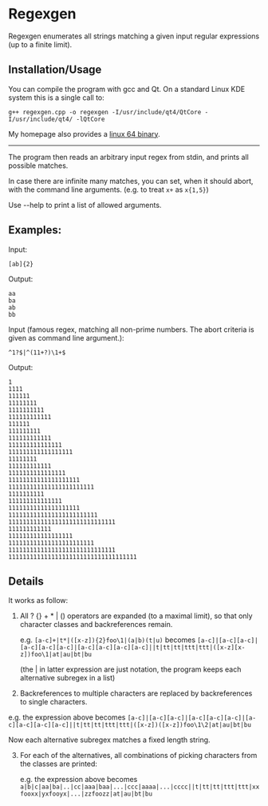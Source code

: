 Regexgen
==========

Regexgen enumerates all strings matching a given input regular expressions (up to a finite limit).

Installation/Usage
-------

You can compile the program with gcc and Qt. On a standard Linux KDE system this is a single call to:

    g++ regexgen.cpp -o regexgen -I/usr/include/qt4/QtCore -I/usr/include/qt4/ -lQtCore

My homepage also provides a [linux 64 binary](http://www.benibela.de/tools_en.html#regexgen).

---

The program then reads an arbitrary input regex from stdin, and prints all possible matches.

In case there are infinite many matches, you can set, when it should abort, with the command line arguments. (e.g. to treat `x+` as `x{1,5}`)

Use --help to print a list of allowed arguments.

Examples:
-------

Input: 

    [ab]{2}
    
Output:

    aa
    ba
    ab
    bb

Input (famous regex, matching all non-prime numbers. The abort criteria is given as command line argument.):

    ^1?$|^(11+?)\1+$
    
Output:

    1
    1111
    111111
    11111111
    1111111111
    111111111111
    111111
    111111111
    111111111111
    111111111111111
    111111111111111111
    11111111
    111111111111
    1111111111111111
    11111111111111111111
    111111111111111111111111
    1111111111
    111111111111111
    11111111111111111111
    1111111111111111111111111
    111111111111111111111111111111
    111111111111
    111111111111111111
    111111111111111111111111
    111111111111111111111111111111
    111111111111111111111111111111111111


Details
------

It works as follow:

1. All ? {} + * | () operators are expanded (to a maximal limit), so that only character classes and backreferences remain.

   e.g. `[a-c]+|t*|([x-z]){2}foo\1|(a|b)(t|u)`   becomes `[a-c]|[a-c][a-c]|[a-c][a-c][a-c]|[a-c][a-c][a-c][a-c]||t|tt|tt|ttt|ttt|([x-z][x-z])foo\1|at|au|bt|bu`

   (the | in latter expression are just notation, the program keeps each alternative  subregex in a list)

2. Backreferences to multiple characters are replaced by backreferences to single characters.

  e.g. the expression above becomes `[a-c]|[a-c][a-c]|[a-c][a-c][a-c]|[a-c][a-c][a-c][a-c]||t|tt|tt|ttt|ttt|([x-z])([x-z])foo\1\2|at|au|bt|bu`

  Now each alternative subregex matches a fixed length string.

3. For each of the alternatives, all combinations of picking characters from the classes are printed:

   e.g. the expression above becomes `a|b|c|aa|ba|..|cc|aaa|baa|...|ccc|aaaa|...|cccc||t|tt|tt|ttt|ttt|xxfooxx|yxfooyx|...|zzfoozz|at|au|bt|bu`


